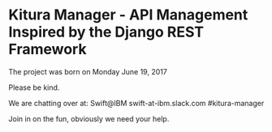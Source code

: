 # Kitura Manager - API Management Inspired by the Django REST Framework 


The project was born on Monday June 19, 2017

Please be kind.

We are chatting over at:  Swift@IBM swift-at-ibm.slack.com  #kitura-manager

Join in on the fun, obviously we need your help.
